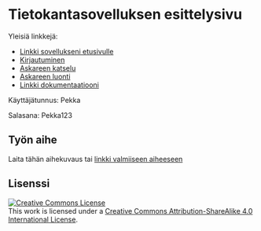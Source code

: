 # Tietokantasovelluksen esittelysivu

Yleisiä linkkejä:

* [Linkki sovellukseni etusivulle](https://samuvait.users.cs.helsinki.fi/tsohasov)
* [Kirjautuminen](https://samuvait.users.cs.helsinki.fi/tsohasov/login)
* [Askareen katselu](https://samuvait.users.cs.helsinki.fi/tsohasov/askare/1)
* [Askareen luonti](https://samuvait.users.cs.helsinki.fi/tsohasov/askare/new)
* [Linkki dokumentaatiooni](https://github.com/samuvait/Tsoha-Bootstrap/blob/master/doc/dokumentaatio.pdf)

Käyttäjätunnus: Pekka

Salasana: Pekka123

## Työn aihe

Laita tähän aihekuvaus tai [linkki valmiiseen aiheeseen](http://advancedkittenry.github.io/suunnittelu_ja_tyoymparisto/aiheet/Muistilista.html) 


## Lisenssi

<a rel="license" href="http://creativecommons.org/licenses/by-sa/4.0/"><img alt="Creative Commons License" style="border-width:0" src="https://i.creativecommons.org/l/by-sa/4.0/88x31.png" /></a><br />This work is licensed under a <a rel="license" href="http://creativecommons.org/licenses/by-sa/4.0/">Creative Commons Attribution-ShareAlike 4.0 International License</a>.
